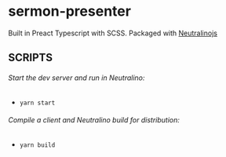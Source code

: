 # sermon-presenter

Built in Preact Typescript with SCSS.
Packaged with [Neutralinojs](https://neutralino.js.org/)

## SCRIPTS

###### Start the dev server and run in Neutralino:

- `yarn start`

###### Compile a client and Neutralino build for distribution:

- `yarn build`
